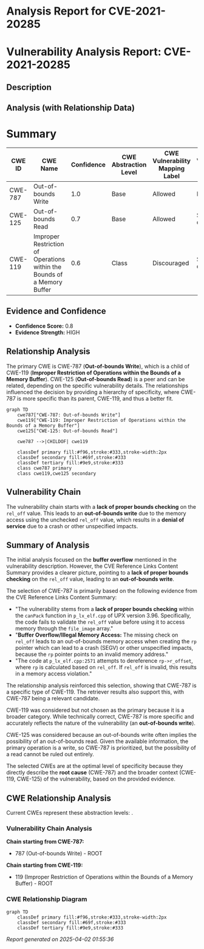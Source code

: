 # Analysis Report for CVE-2021-20285

# Vulnerability Analysis Report: CVE-2021-20285

## Description



## Analysis (with Relationship Data)

# Summary
| CWE ID | CWE Name | Confidence | CWE Abstraction Level | CWE Vulnerability Mapping Label | CWE-Vulnerability Mapping Notes |
|---|---|---|---|---|---|
| CWE-787 | Out-of-bounds Write | 1.0 | Base | Allowed | Primary CWE |
| CWE-125 | Out-of-bounds Read | 0.7 | Base | Allowed | Secondary Candidate |
| CWE-119 | Improper Restriction of Operations within the Bounds of a Memory Buffer | 0.6 | Class | Discouraged | Secondary Candidate |

## Evidence and Confidence

*   **Confidence Score:** 0.8
*   **Evidence Strength:** HIGH

## Relationship Analysis
The primary CWE is CWE-787 (**Out-of-bounds Write**), which is a child of CWE-119 (**Improper Restriction of Operations within the Bounds of a Memory Buffer**). CWE-125 (**Out-of-bounds Read**) is a peer and can be related, depending on the specific vulnerability details. The relationships influenced the decision by providing a hierarchy of specificity, where CWE-787 is more specific than its parent, CWE-119, and thus a better fit.

```mermaid
graph TD
    cwe787["CWE-787: Out-of-bounds Write"]
    cwe119["CWE-119: Improper Restriction of Operations within the Bounds of a Memory Buffer"]
    cwe125["CWE-125: Out-of-bounds Read"]
    
    cwe787 -->|CHILDOF| cwe119
    
    classDef primary fill:#f96,stroke:#333,stroke-width:2px
    classDef secondary fill:#69f,stroke:#333
    classDef tertiary fill:#9e9,stroke:#333
    class cwe787 primary
    class cwe119,cwe125 secondary
```

## Vulnerability Chain
The vulnerability chain starts with a **lack of proper bounds checking** on the `rel_off` value. This leads to an **out-of-bounds write** due to the memory access using the unchecked `rel_off` value, which results in a **denial of service** due to a crash or other unspecified impacts.

## Summary of Analysis
The initial analysis focused on the **buffer overflow** mentioned in the vulnerability description. However, the CVE Reference Links Content Summary provides a clearer picture, pointing to a **lack of proper bounds checking** on the `rel_off` value, leading to an **out-of-bounds write**.

The selection of CWE-787 is primarily based on the following evidence from the CVE Reference Links Content Summary:

*   "The vulnerability stems from a **lack of proper bounds checking** within the `canPack` function in `p_lx_elf.cpp` of UPX version 3.96. Specifically, the code fails to validate the `rel_off` value before using it to access memory through the `file_image` array."
*   "**Buffer Overflow/Illegal Memory Access:** The missing check on `rel_off` leads to an out-of-bounds memory access when creating the `rp` pointer which can lead to a crash (SEGV) or other unspecified impacts, because the `rp` pointer points to an invalid memory address."
*   "The code at `p_lx_elf.cpp:2571` attempts to dereference `rp->r_offset`, where `rp` is calculated based on `rel_off`. If `rel_off` is invalid, this results in a memory access violation."

The relationship analysis reinforced this selection, showing that CWE-787 is a specific type of CWE-119. The retriever results also support this, with CWE-787 being a relevant candidate.

CWE-119 was considered but not chosen as the primary because it is a broader category. While technically correct, CWE-787 is more specific and accurately reflects the nature of the vulnerability (an **out-of-bounds write**).

CWE-125 was considered because an out-of-bounds write often implies the possibility of an out-of-bounds read. Given the available information, the primary operation is a write, so CWE-787 is prioritized, but the possibility of a read cannot be ruled out entirely.

The selected CWEs are at the optimal level of specificity because they directly describe the **root cause** (CWE-787) and the broader context (CWE-119, CWE-125) of the vulnerability, based on the provided evidence.


## CWE Relationship Analysis

Current CWEs represent these abstraction levels: .


### Vulnerability Chain Analysis

**Chain starting from CWE-787:**
- 787 (Out-of-bounds Write) - ROOT


**Chain starting from CWE-119:**
- 119 (Improper Restriction of Operations within the Bounds of a Memory Buffer) - ROOT



### CWE Relationship Diagram

```mermaid
graph TD
    classDef primary fill:#f96,stroke:#333,stroke-width:2px
    classDef secondary fill:#69f,stroke:#333
    classDef tertiary fill:#9e9,stroke:#333
```



*Report generated on 2025-04-02 01:55:36*
